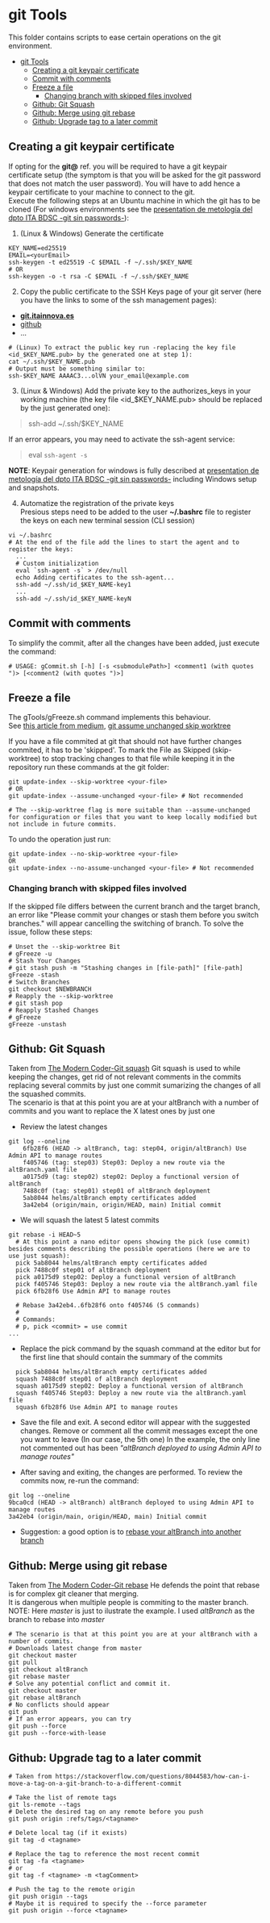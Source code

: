 # git Tools
This folder contains scripts to ease certain operations on the git environment.
- [git Tools](#git-tools)
  - [Creating a git keypair certificate](#creating-a-git-keypair-certificate)
  - [Commit with comments](#commit-with-comments)
  - [Freeze a file](#freeze-a-file)
    - [Changing branch with skipped files involved](#changing-branch-with-skipped-files-involved)
  - [Github: Git Squash](#github-git-squash)
  - [Github: Merge using git rebase](#github-merge-using-git-rebase)
  - [Github: Upgrade tag to a later commit](#github-upgrade-tag-to-a-later-commit)

## Creating a git keypair certificate
If opting for the **git@** ref. you will be required to have a git keypair certificate setup (the symptom is that you will be asked for the git password that does not match the user password). You will have to add hence a keypair certificate to your machine to connect to the git.  
Execute the following steps at an Ubuntu machine in which the git has to be cloned (For windows environments see the [presentation de metología del dpto ITA BDSC -git sin passwords-](https://feditmpsa.sharepoint.com/:p:/s/TD_BD_Sistemas_Cognitivos2/EUsBoj-0XsBFjQ5AVnV5UJABpygh1x9vMnwkAfGIddkt_Q?e=55cl18)):
1. (Linux & Windows) Generate the certificate
```shell
KEY_NAME=ed25519
EMAIL=<yourEmail>
ssh-keygen -t ed25519 -C $EMAIL -f ~/.ssh/$KEY_NAME
# OR
ssh-keygen -o -t rsa -C $EMAIL -f ~/.ssh/$KEY_NAME
```

2. Copy the public certificate to the SSH Keys page of your git server (here you have the links to some of the ssh management pages):  
- **[git.itainnova.es](https://git.itainnova.es/-/user_settings/ssh_keys)**
- [github](https://github.com/settings/keys)
- ...
```shell
# (Linux) To extract the public key run -replacing the key file <id_$KEY_NAME.pub> by the generated one at step 1):      
cat ~/.ssh/$KEY_NAME.pub
# Output must be something similar to:
ssh-$KEY_NAME AAAAC3...olVN your_email@example.com
```

3. (Linux & Windows) Add the private key to the authorizes_keys in your working machine (the key file <id_$KEY_NAME.pub> should be replaced by the just generated one):
> ssh-add ~/.ssh/$KEY_NAME  

If an error appears, you may need to activate the ssh-agent service:
> eval `ssh-agent -s`

**NOTE**: Keypair generation for windows is fully described at [presentation de metología del dpto ITA BDSC -git sin passwords-](https://feditmpsa.sharepoint.com/:p:/s/TD_BD_Sistemas_Cognitivos2/EUsBoj-0XsBFjQ5AVnV5UJABpygh1x9vMnwkAfGIddkt_Q?e=55cl18) including Windows setup and snapshots.  

4. Automatize the registration of the private keys  
Presious steps need to be added to the user **~/.bashrc** file to register the keys on each new terminal session (CLI session)
```shell
vi ~/.bashrc
# At the end of the file add the lines to start the agent and to register the keys:
  ...
  # Custom initialization
  eval `ssh-agent -s` > /dev/null
  echo Adding certificates to the ssh-agent...
  ssh-add ~/.ssh/id_$KEY_NAME-key1
  ...
  ssh-add ~/.ssh/id_$KEY_NAME-keyN
```

## Commit with comments
To simplify the commit, after all the changes have been added, just execute the command:
```shell
# USAGE: gCommit.sh [-h] [-s <submodulePath>] <comment1 (with quotes ")> [<comment2 (with quotes ")>]
```

## Freeze a file
The gTools/gFreeze.sh command implements this behaviour.  
See [this article from medium](https://medium.com/@adi.ashour/dont-git-angry-skip-in-worktree-e9c77dec9d15), [git assume unchanged skip worktree](https://www.baeldung.com/ops/git-assume-unchanged-skip-worktree)  

If you have a file commited at git that should not have further changes commited, it has to be 'skipped'. To mark the File as Skipped (skip-worktree) to stop tracking changes to that file while keeping it in the repository run these commands at the git folder:
```shell
git update-index --skip-worktree <your-file>  
# OR 
git update-index --assume-unchanged <your-file> # Not recommended

# The --skip-worktree flag is more suitable than --assume-unchanged for configuration or files that you want to keep locally modified but not include in future commits.
```

To undo the operation just run:
```shell
git update-index --no-skip-worktree <your-file>
OR
git update-index --no-assume-unchanged <your-file> # Not recommended
```

### Changing branch with skipped files involved
If the skipped file differs between the current branch and the target branch, an error like "Please commit your changes or stash them before you switch branches." will appear cancelling the switching of branch. To solve the issue, follow these steps:  
```shell
# Unset the --skip-worktree Bit
# gFreeze -u
# Stash Your Changes
# git stash push -m "Stashing changes in [file-path]" [file-path]
gFreeze -stash
# Switch Branches
git checkout $NEWBRANCH
# Reapply the --skip-worktree
# git stash pop
# Reapply Stashed Changes
# gFreeze
gFreeze -unstash
```

## Github: Git Squash
Taken from [The Modern Coder-Git squash](https://www.youtube.com/watch?v=V5KrD7CmO4o)
Git squash is used to while keeping the changes, get rid of not relevant comments in the commits replacing several commits by just one commit sumarizing the changes of all the squashed commits.  
The scenario is that at this point you are at your altBranch with a number of commits and you want to replace the X latest ones by just one
- Review the latest changes
```shell
git log --oneline
    6fb28f6 (HEAD -> altBranch, tag: step04, origin/altBranch) Use Admin API to manage routes
    f405746 (tag: step03) Step03: Deploy a new route via the altBranch.yaml file
    a0175d9 (tag: step02) step02: Deploy a functional version of altBranch
    7488c0f (tag: step01) step01 of altBranch deployment
    5ab8044 helms/altBranch empty certificates added
    3a42eb4 (origin/main, origin/HEAD, main) Initial commit
```
- We will squash the latest 5 latest commits   
```shell
git rebase -i HEAD~5
  # At this point a nano editor opens showing the pick (use commit) besides comments describing the possible operations (here we are to use just squash): 
  pick 5ab8044 helms/altBranch empty certificates added
  pick 7488c0f step01 of altBranch deployment
  pick a0175d9 step02: Deploy a functional version of altBranch
  pick f405746 Step03: Deploy a new route via the altBranch.yaml file
  pick 6fb28f6 Use Admin API to manage routes

  # Rebase 3a42eb4..6fb28f6 onto f405746 (5 commands)
  #
  # Commands:
  # p, pick <commit> = use commit
...
```
- Replace the pick command by the squash command at the editor but for the first line that should contain the summary of the commits
```
  pick 5ab8044 helms/altBranch empty certificates added
  squash 7488c0f step01 of altBranch deployment
  squash a0175d9 step02: Deploy a functional version of altBranch
  squash f405746 Step03: Deploy a new route via the altBranch.yaml file
  squash 6fb28f6 Use Admin API to manage routes
```
- Save the file and exit. A second editor will appear with the suggested changes. Remove or comment all the commit messages except the one you want to leave (In our case, the 5th one)
In the example, the only line not commented out has been _"altBranch deployed to using Admin API to manage routes"_

- After saving and exiting, the changes are performed. To review the commits now, re-run the command:
```shell
git log --oneline
9bca0cd (HEAD -> altBranch) altBranch deployed to using Admin API to manage routes
3a42eb4 (origin/main, origin/HEAD, main) Initial commit
```
- Suggestion: a good option is to [rebase your altBranch into another branch](#github-merge-using-git-rebase)

## Github: Merge using git rebase
Taken from [The Modern Coder-Git rebase](https://www.youtube.com/watch?v=f1wnYdLEpgI)
He defends the point that rebase is for complex git cleaner that merging.  
It is dangerous when multiple people is commiting to the master branch.   
NOTE: Here _master_ is just to ilustrate the example. I used _altBranch_ as the branch to rebase into _master_
```shell
# The scenario is that at this point you are at your altBranch with a number of commits.
# Downloads latest change from master
git checkout master
git pull
git checkout altBranch
git rebase master
# Solve any potential conflict and commit it.
git checkout master
git rebase altBranch
# No conflicts should appear
git push
# If an error appears, you can try
git push --force
git push --force-with-lease
```

## Github: Upgrade tag to a later commit
```shell
# Taken from https://stackoverflow.com/questions/8044583/how-can-i-move-a-tag-on-a-git-branch-to-a-different-commit

# Take the list of remote tags
git ls-remote --tags
# Delete the desired tag on any remote before you push
git push origin :refs/tags/<tagname>

# Delete local tag (if it exists)
git tag -d <tagname>

# Replace the tag to reference the most recent commit
git tag -fa <tagname>
# or
git tag -f <tagname> -m <tagComment>

# Push the tag to the remote origin
git push origin --tags
# Maybe it is required to specify the --force parameter
git push origin --force <tagname>
```